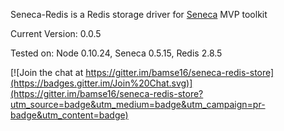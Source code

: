 Seneca-Redis is a Redis storage driver for [Seneca] MVP toolkit


Current Version: 0.0.5

Tested on: Node 0.10.24, Seneca 0.5.15, Redis 2.8.5


[Seneca]: http://senecajs.org/


[![Join the chat at https://gitter.im/bamse16/seneca-redis-store](https://badges.gitter.im/Join%20Chat.svg)](https://gitter.im/bamse16/seneca-redis-store?utm_source=badge&utm_medium=badge&utm_campaign=pr-badge&utm_content=badge)